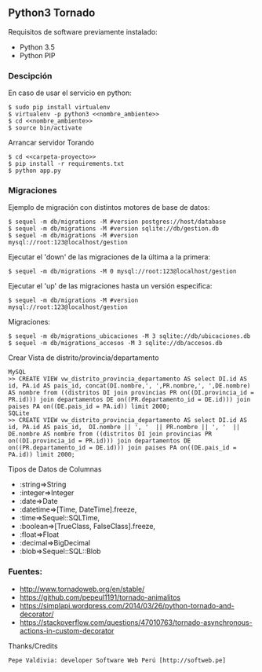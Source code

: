 ## Python3 Tornado

Requisitos de software previamente instalado:

+ Python 3.5
+ Python PIP

### Descipción

En caso de usar el servicio en python:

    $ sudo pip install virtualenv
    $ virtualenv -p python3 <<nombre_ambiente>>
    $ cd <<nombre_ambiente>>
    $ source bin/activate

Arrancar servidor Torando

    $ cd <<carpeta-proyecto>>
    $ pip install -r requirements.txt
    $ python app.py

### Migraciones

Ejemplo de migración con distintos motores de base de datos:

    $ sequel -m db/migrations -M #version postgres://host/database
    $ sequel -m db/migrations -M #version sqlite://db/gestion.db
    $ sequel -m db/migrations -M #version mysql://root:123@localhost/gestion

Ejecutar el 'down' de las migraciones de la última a la primera:

    $ sequel -m db/migrations -M 0 mysql://root:123@localhost/gestion

Ejecutar el 'up' de las migraciones hasta un versión especifica:

    $ sequel -m db/migrations -M #version mysql://root:123@localhost/gestion

Migraciones:

    $ sequel -m db/migrations_ubicaciones -M 3 sqlite://db/ubicaciones.db
    $ sequel -m db/migrations_accesos -M 3 sqlite://db/accesos.db

Crear Vista de distrito/provincia/departamento

    MySQL
    >> CREATE VIEW vw_distrito_provincia_departamento AS select DI.id AS id, PA.id AS pais_id, concat(DI.nombre,', ',PR.nombre,', ',DE.nombre) AS nombre from ((distritos DI join provincias PR on((DI.provincia_id = PR.id))) join departamentos DE on((PR.departamento_id = DE.id))) join paises PA on((DE.pais_id = PA.id)) limit 2000;
    SQLite
    >> CREATE VIEW vw_distrito_provincia_departamento AS select DI.id AS id, PA.id AS pais_id,  DI.nombre || ', '  || PR.nombre || ', '  || DE.nombre AS nombre from ((distritos DI join provincias PR on((DI.provincia_id = PR.id))) join departamentos DE on((PR.departamento_id = DE.id))) join paises PA on((DE.pais_id = PA.id)) limit 2000;

Tipos de Datos de Columnas

+ :string=>String
+ :integer=>Integer
+ :date=>Date
+ :datetime=>[Time, DateTime].freeze,
+ :time=>Sequel::SQLTime,
+ :boolean=>[TrueClass, FalseClass].freeze,
+ :float=>Float
+ :decimal=>BigDecimal
+ :blob=>Sequel::SQL::Blob

### Fuentes:

+ http://www.tornadoweb.org/en/stable/
+ https://github.com/pepeul1191/tornado-animalitos
+ https://simplapi.wordpress.com/2014/03/26/python-tornado-and-decorator/
+ https://stackoverflow.com/questions/47010763/tornado-asynchronous-actions-in-custom-decorator

Thanks/Credits

    Pepe Valdivia: developer Software Web Perú [http://softweb.pe]
